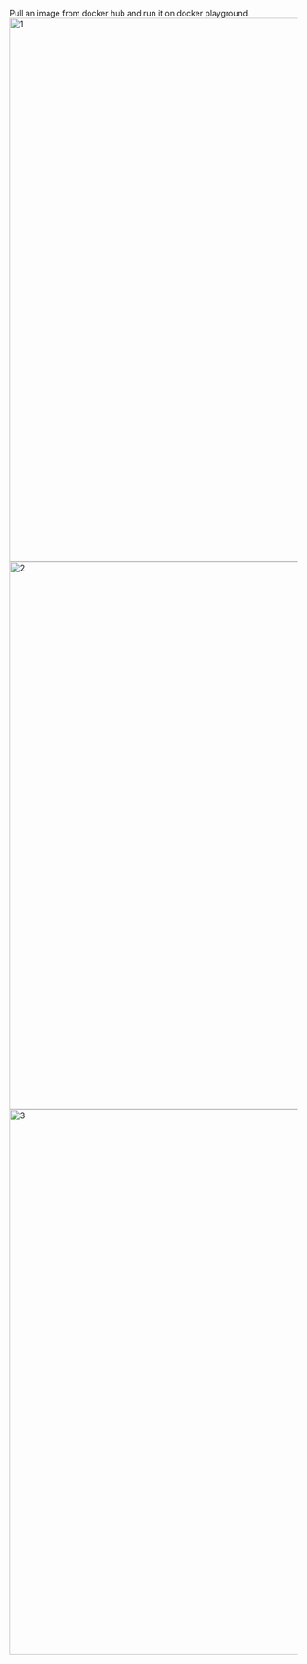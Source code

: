 Pull an image from docker hub and run it on docker playground.
<img width="952" alt="1" src="https://user-images.githubusercontent.com/109541186/200180072-b257c578-9f6a-4eef-8e37-e39c8044cc78.png">
<img width="958" alt="2" src="https://user-images.githubusercontent.com/109541186/200180290-187c5915-6a52-4a8f-a7d3-b74032757448.png">
<img width="954" alt="3" src="https://user-images.githubusercontent.com/109541186/200180173-aac7092f-fd9d-424f-9d6b-bb01259bb4b3.png">
